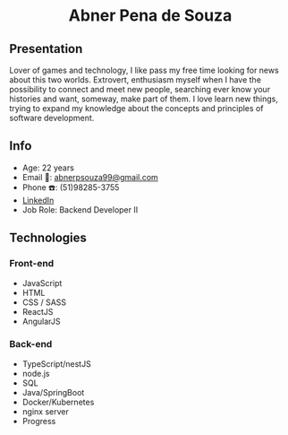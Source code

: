 <h1 align="center">Abner Pena de Souza</h1>

## Presentation

Lover of games and technology, I like pass my free time looking for news about this two worlds. Extrovert, enthusiasm myself when I have the possibility to connect and meet new people, searching ever know your histories and want, someway, make part of them. I love learn new things, trying to expand my knowledge about the concepts and principles of software development.

## Info

- Age: 22 years
- Email :email:: abnerpsouza99@gmail.com
- Phone :telephone:: (51)98285-3755
- [LinkedIn](https://www.linkedin.com/in/abnerpenadesouza/)
- Job Role: Backend Developer II

## Technologies 

### Front-end

- JavaScript
- HTML
- CSS / SASS
- ReactJS
- AngularJS

### Back-end

- TypeScript/nestJS
- node.js
- SQL
- Java/SpringBoot
- Docker/Kubernetes
- nginx server
- Progress
